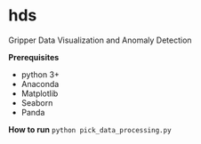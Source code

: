 # hds
Gripper Data Visualization and Anomaly Detection 


**Prerequisites**
-   python 3+
-   Anaconda
-   Matplotlib
-   Seaborn
-   Panda


**How to run**
```python pick_data_processing.py```

